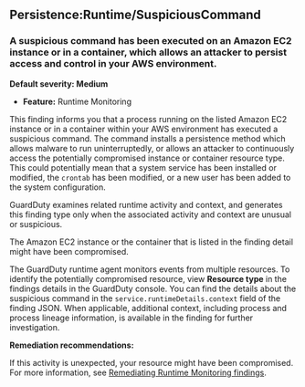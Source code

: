 Persistence:Runtime/SuspiciousCommand
-------------------------------------

### A suspicious command has been executed on an Amazon EC2 instance or in a container, which allows an attacker to persist access and control in your AWS environment.

**Default severity: Medium**

* **Feature:** Runtime Monitoring

This finding informs you that a process running on the listed Amazon EC2 instance or in a container within your AWS environment has executed a suspicious command. The command installs a persistence method which allows malware to run uninterruptedly, or allows an attacker to continuously access the potentially compromised instance or container resource type. This could potentially mean that a system service has been installed or modified, the `crontab` has been modified, or a new user has been added to the system configuration.

GuardDuty examines related runtime activity and context, and generates this finding type only when the associated activity and context are unusual or suspicious.

The Amazon EC2 instance or the container that is listed in the finding detail might have been compromised.

The GuardDuty runtime agent monitors events from multiple resources. To identify the potentially compromised resource, view **Resource type** in the findings details in the GuardDuty console. You can find the details about the suspicious command in the `service.runtimeDetails.context` field of the finding JSON. When applicable, additional context, including process and process lineage information, is available in the finding for further investigation.

**Remediation recommendations:**

If this activity is unexpected, your resource might have been compromised. For more information, see [Remediating Runtime Monitoring findings](https://docs.aws.amazon.com/guardduty/latest/ug/guardduty-remediate-runtime-monitoring.html).